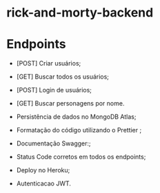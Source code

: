 # rick-and-morty-backend

# Endpoints
- [POST] Criar usuários;
- [GET] Buscar todos os usuários;
- [POST] Login de usuários;
- [GET] Buscar personagens por nome.

- Persistência de dados no MongoDB Atlas;
- Formatação do código utilizando o Prettier ;

- Documentação Swagger:;
- Status Code corretos em todos os endpoints;
- Deploy no Heroku;
- Autenticacao JWT.
